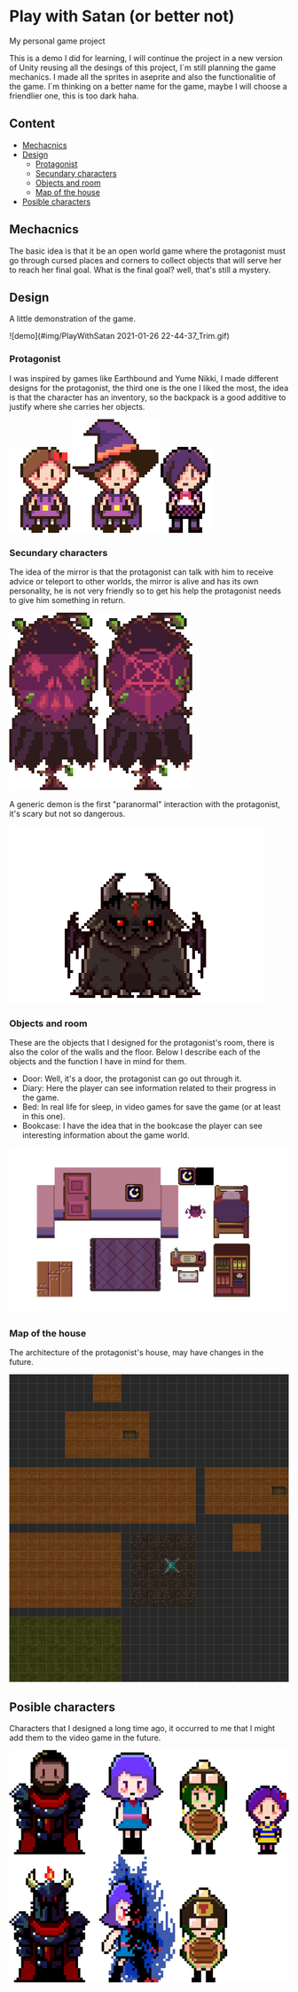 # Play with Satan (or better not)
My personal game project

This is a demo I did for learning, I will continue the project in a new version of Unity reusing all the desings of this project, I´m still planning the game mechanics.
I made all the sprites in aseprite and also the functionalitie of the game. I´m thinking on a better name for the game, maybe I will choose a friendlier one, this is too dark haha.

## Content

- [Mechacnics](#mechacnics)
- [Design](#design)
    - [Protagonist](#protagonist)
    - [Secundary characters](#secundary-characters)
    - [Objects and room](#objects-and-room)
    - [Map of the house](#map-of-the-house)
- [Posible characters](#posible-characters)

## Mechacnics
The basic idea is that it be an open world game where the protagonist must go through cursed places and corners to collect objects that will serve her to reach her final goal.
What is the final goal? well, that's still a mystery.

## Design
A little demonstration of the game.

![demo](#img/PlayWithSatan 2021-01-26 22-44-37_Trim.gif)

### Protagonist
I was inspired by games like Earthbound and Yume Nikki, I made different designs for the protagonist, the third one is the one I liked the most, the idea is that the character has an inventory, so the backpack is a good additive to justify where she carries her objects.

![protagonist1](img/Prota.gif) ![protagonist2](img/Prota2.gif) ![protagonist3](img/Prota3.gif)

### Secundary characters
The idea of the mirror is that the protagonist can talk with him to receive advice or teleport to other worlds, the mirror is alive and has its own personality, he is not very friendly so to get his help the protagonist needs to give him something in return.

![mirror](img/Mirror.png)

A generic demon is the first "paranormal" interaction with the protagonist, it's scary but not so dangerous.

![normal demon](img/NormalDemon.png)

### Objects and room
These are the objects that I designed for the protagonist's room, there is also the color of the walls and the floor.
Below I describe each of the objects and the function I have in mind for them.
- Door: Well, it's a door, the protagonist can go out through it.
- Diary: Here the player can see information related to their progress in the game.
- Bed: In real life for sleep, in video games for save the game (or at least in this one).
- Bookcase: I have the idea that in the bookcase the player can see interesting information about the game world.

![objects](img/Objects.png)

### Map of the house
The architecture of the protagonist's house, may have changes in the future.

![prota house](img/ProtaHouse.png)

## Posible characters
Characters that I designed a long time ago, it occurred to me that I might add them to the video game in the future.

![party](img/party.png)
